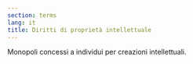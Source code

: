 ```yaml
---
section: terms
lang: it
title: Diritti di proprietà intellettuale
---
```


Monopoli concessi a individui per creazioni intellettuali.
